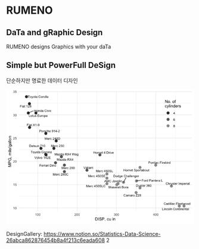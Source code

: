 RUMENO
================

## DaTa and gRaphic Design

RUMENO designs Graphics with your daTa

## Simple but PowerFull DeSign

단순하지만 명료한 데이터 디자인

![](index_files/figure-gfm/unnamed-chunk-1-1.png)<!-- --> <br><br>
DesignGallery:
<https://www.notion.so/Statistics-Data-Science-26abca862876454b8a4f213c6eada608>
2
